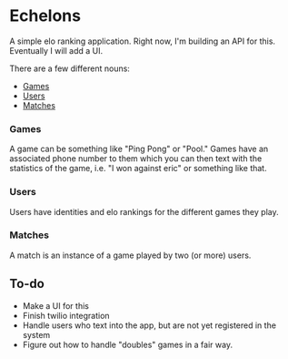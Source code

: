 # Echelons

A simple elo ranking application.
Right now, I'm building an API for this. Eventually I will add a UI.

There are a few different nouns:

+ [Games](#games)
+ [Users](#users)
+ [Matches](#matches)

### Games

A game can be something like "Ping Pong" or "Pool."
Games have an associated phone number to them which you can then text with the
statistics of the game, i.e. "I won against eric" or something like that.

### Users

Users have identities and elo rankings for the different games they play.

### Matches

A match is an instance of a game played by two (or more) users.

## To-do

+ Make a UI for this
+ Finish twilio integration
+ Handle users who text into the app, but are not yet registered in the system
+ Figure out how to handle "doubles" games in a fair way.
